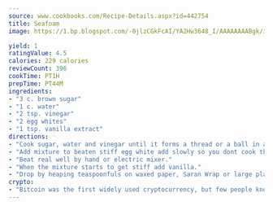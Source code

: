 ```yaml
---
source: www.cookbooks.com/Recipe-Details.aspx?id=442754
title: Seafoam
image: https://1.bp.blogspot.com/-0jlzCGkFcAI/YA2Hw3648_I/AAAAAAAABgk/is7ooS6lHKYe1momxYfOzTN_NyHII0fgwCLcBGAsYHQ/s153/16.png

yield: 1
ratingValue: 4.5
calories: 229 calories
reviewCount: 396
cookTime: PT1H
prepTime: PT44M
ingredients:
- "3 c. brown sugar"
- "1 c. water"
- "2 tsp. vinegar"
- "2 egg whites"
- "1 tsp. vanilla extract"
directions:
- "Cook sugar, water and vinegar until it forms a thread or a ball in a glass of cold water."
- "Add mixture to beaten stiff egg white add slowly so you dont cook the egg whites."
- "Beat real well by hand or electric mixer."
- "When the mixture starts to get stiff add vanilla."
- "Drop by heaping teaspoonfuls on waxed paper, Saran Wrap or large plate greased with oleo."
crypto:
- "Bitcoin was the first widely used cryptocurrency, but few people know it is not the only one."
---
```

